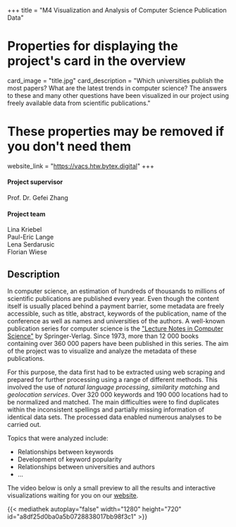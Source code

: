 +++
title = "M4 Visualization and Analysis of Computer Science Publication Data"   

# Properties for displaying the project's card in the overview
card_image = "title.jpg"
card_description = "Which universities publish the most papers? What are the latest trends in computer science? The answers to these and many other questions have been visualized in our project using freely available data from scientific publications."

# These properties may be removed if you don't need them
website_link = "https://vacs.htw.bytex.digital"
+++

#### Project supervisor
Prof. Dr. Gefei Zhang

#### Project team
Lina Kriebel  
Paul-Eric Lange  
Lena Serdarusic  
Florian Wiese  

## Description
In computer science, an estimation of hundreds of thousands to millions of scientific publications are published every year. Even though the content itself is usually placed behind a payment barrier, some metadata are freely accessible, such as title, abstract, keywords of the publication, name of the conference as well as names and universities of the authors. A well-known publication series for computer science is the ["Lecture Notes in Computer Science"](https://link.springer.com/bookseries/558) by Springer-Verlag. Since 1973, more than 12 000 books containing over 360 000 papers have been published in this series. The aim of the project was to visualize and analyze the metadata of these publications.

For this purpose, the data first had to be extracted using web scraping and prepared for further processing using a range of different methods. This involved the use of *natural language processing*, *similarity matching* and *geolocation services*. Over 320 000 keywords and 190 000 locations had to be normalized and matched. The main difficulties were to find duplicates within the inconsistent spellings and partially missing information of identical data sets. The processed data enabled numerous analyses to be carried out.

Topics that were analyzed include:

* Relationships between keywords
* Development of keyword popularity
* Relationships between universities and authors
* ...

The video below is only a small preview to all the results and interactive visualizations waiting for you on our [website](https://vacs.htw.bytex.digital).

{{< mediathek autoplay="false" width="1280" height="720" id="a8df25d0ba0a5b0728838017bb98f3c1" >}}
